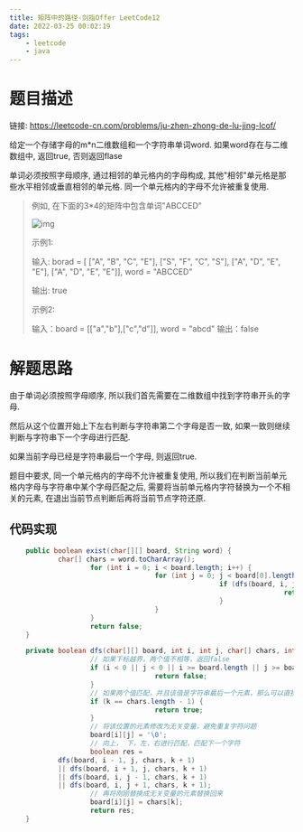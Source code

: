 ```yaml
---
title: 矩阵中的路径-剑指Offer LeetCode12
date: 2022-03-25 00:02:19
tags: 
	- leetcode
	- java
---
```


# 题目描述

链接: https://leetcode-cn.com/problems/ju-zhen-zhong-de-lu-jing-lcof/

给定一个存储字母的m*n二维数组和一个字符串单词word. 如果word存在与二维数组中, 返回true, 否则返回flase

单词必须按照字母顺序, 通过相邻的单元格内的字母构成, 其他"相邻"单元格是那些水平相邻或垂直相邻的单元格. 同一个单元格内的字母不允许被重复使用.

> 例如, 在下面的3*4的矩阵中包含单词"ABCCED"
>
> ![img](https://assets.leetcode.com/uploads/2020/11/04/word2.jpg)
>
> 示例1:
>
> 输入: borad = \[ \["A", "B", "C", "E"], \["S", "F", "C", "S"], \["A", "D", "E", "E"], \["A", "D", "E", "E"]], word = "ABCCED"
>
> 输出: true
>
> 示例2:
>
> 输入：board = \[\["a","b"],\["c","d"]], word = "abcd"
> 		输出：false

<!--more-->

# 解题思路

由于单词必须按照字母顺序, 所以我们首先需要在二维数组中找到字符串开头的字母.

然后从这个位置开始上下左右判断与字符串第二个字母是否一致, 如果一致则继续判断与字符串下一个字母进行匹配.

如果当前字母已经是字符串最后一个字母, 则返回true.

题目中要求, 同一个单元格内的字母不允许被重复使用, 所以我们在判断当前单元格内字母与字符串中某个字母匹配之后, 需要将当前单元格内字符替换为一个不相关的元素, 在退出当前节点判断后再将当前节点字符还原.

## 代码实现

```java
	public boolean exist(char[][] board, String word) {
    		char[] chars = word.toCharArray();
		    		for (int i = 0; i < board.length; i++) {
    					    		for (int j = 0; j < board[0].length; j++) {
    		    						    		if (dfs(board, i, j, chars, 0)) {
    		    		    							    		return true;
    		    						    		}
			    		    		}
		    		}
    				return false;
	}

	private boolean dfs(char[][] board, int i, int j, char[] chars, int k) {
		    		// 如果下标越界，两个值不相等，返回false
    				if (i < 0 || j < 0 || i >= board.length || j >= board[0].length || board[i][j] != chars[k]) {
			    		    		return false;
    				}
    				// 如果两个值匹配，并且该值是字符串最后一个元素，那么可以直接返回true，因为已经判断完了
    				if (k == chars.length - 1) {
    		    					return true;
    				}
		    		// 将该位置的元素修改为无关变量，避免重复字符问题
    				board[i][j] = '\0';
		    		// 向上， 下，左，右进行匹配，匹配下一个字符
    				boolean res = 
    		dfs(board, i - 1, j, chars, k + 1) 
    		|| dfs(board, i + 1, j, chars, k + 1) 
    		|| dfs(board, i, j - 1, chars, k + 1) 
    		|| dfs(board, i, j + 1, chars, k + 1);
    				// 再将刚刚替换成无关变量的元素替换回来
		    		board[i][j] = chars[k];
    				return res;
	}
```

